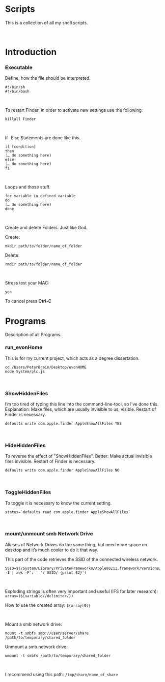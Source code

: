 # Scripts
This is a collection of all my shell scripts.

&nbsp;

# Introduction
### Executable
Define, how the file should be interpreted.

```
#!/bin/sh
#!/bin/bash
```
&nbsp;

To restart Finder, in order to activate new settings use the following:

```
killall Finder
```
&nbsp;

If- Else Statements are done like this.

```
if [condition]
then
(… do something here)
else
(… do something here)
fi
```
&nbsp;

Loops and those stuff.

```
for variable in defined_variable
do
(… do something here)
done
```
&nbsp;

Create and delete Folders. Just like God.

Create:
```
mkdir path/to/folder/name_of_folder
```

Delete:
```
rmdir path/to/folder/name_of_folder
```
&nbsp;

Stress test your MAC:
```
yes
```
To cancel press __Ctrl-C__
&nbsp;

# Programs
Description of all Programs.
&nbsp;

### run_evonHome
This is for my current project, which acts as a degree dissertation.
```
cd /Users/PeterBrain/Desktop/evonHOME
node System/plc.js
```
&nbsp;

### ShowHiddenFiles
I’m too tired of typing this line into the command-line-tool, so I’ve done this.
Explanation: Make files, which are usually invisible to us, visible. Restart of Finder is necessary.
```
defaults write com.apple.finder AppleShowAllFiles YES
```
&nbsp;

### HideHiddenFiles
To reverse the effect of "ShowHiddenFiles". Better: Make actual invisible files invisible. Restart of Finder is necessary.
```
defaults write com.apple.finder AppleShowAllFiles NO
```
&nbsp;

### ToggleHiddenFiles
To toggle it is necessary to know the current setting.
```
status=`defaults read com.apple.finder AppleShowAllFiles`
```
&nbsp;

### mount/unmount smb Network Drive
Aliases of Network Drives do the same thing, but need more space on desktop and it’s much cooler to do it that way.

This part of the code retrieves the SSID of the connected wireless network.
```
SSID=$(/System/Library/PrivateFrameworks/Apple80211.framework/Versions/Current/Resources/airport -I | awk -F': ' '/ SSID/ {print $2}')
```
&nbsp;

Exploding strings is often very important and useful (IFS for later research): `array=(${variable//delimiter/})`

How to use the created array: `${array[0]}`

&nbsp;

Mount a smb network drive:
```
mount -t smbfs smb://user@server/share /path/to/temporary/shared_folder
```

Unmount a smb network drive:
```
umount -t smbfs /path/to/temporary/shared_folder
```
&nbsp;

I recommend using this path: `/tmp/share/name_of_share`